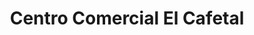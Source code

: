 ---
title: "Centro Comercial El Cafetal"
url: /caracas/centro-comercial-el-cafetal/
shop: Einkaufszentrum
---